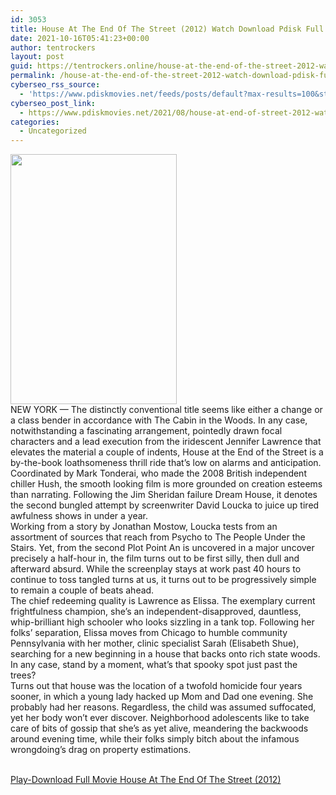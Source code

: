 ```yaml
---
id: 3053
title: House At The End Of The Street (2012) Watch Download Pdisk Full Movie
date: 2021-10-16T05:41:23+00:00
author: tentrockers
layout: post
guid: https://tentrockers.online/house-at-the-end-of-the-street-2012-watch-download-pdisk-full-movie/
permalink: /house-at-the-end-of-the-street-2012-watch-download-pdisk-full-movie/
cyberseo_rss_source:
  - 'https://www.pdiskmovies.net/feeds/posts/default?max-results=100&start-index=801'
cyberseo_post_link:
  - https://www.pdiskmovies.net/2021/08/house-at-end-of-street-2012-watch.html
categories:
  - Uncategorized
---
```

<div class="separator">
  <a href="https://1.bp.blogspot.com/-9eFT2X6tum8/YSH-rJedHcI/AAAAAAAAako/24vw8g5Cx60nz6Bwpg0Uu8_X2QWn5cRZgCLcBGAsYHQ/s526/House%2BAt%2BThe%2BEnd%2BOf%2BThe%2BStreet%2B%25282012%2529%2BWatch%2BDownload%2BPdisk%2BFull%2BMovie.jpeg" imageanchor="1"><img loading="lazy" border="0" data-original-height="526" data-original-width="350" height="400" src="https://1.bp.blogspot.com/-9eFT2X6tum8/YSH-rJedHcI/AAAAAAAAako/24vw8g5Cx60nz6Bwpg0Uu8_X2QWn5cRZgCLcBGAsYHQ/w266-h400/House%2BAt%2BThe%2BEnd%2BOf%2BThe%2BStreet%2B%25282012%2529%2BWatch%2BDownload%2BPdisk%2BFull%2BMovie.jpeg" width="266" /></a>
</div>



<div>
  <div>
    <span>NEW YORK — The distinctly conventional title seems like either a change or a class bender in accordance with The Cabin in the Woods. In any case, notwithstanding a fascinating arrangement, pointedly drawn focal characters and a lead execution from the iridescent Jennifer Lawrence that elevates the material a couple of indents, House at the End of the Street is a by-the-book loathsomeness thrill ride that&#8217;s low on alarms and anticipation.&nbsp;</span>
  </div>
  
  <div>
    <span>Coordinated by Mark Tonderai, who made the 2008 British independent chiller Hush, the smooth looking film is more grounded on creation esteems than narrating. Following the Jim Sheridan failure Dream House, it denotes the second bungled attempt by screenwriter David Loucka to juice up tired awfulness shows in under a year.&nbsp;</span>
  </div>
  
  <div>
    <span>Working from a story by Jonathan Mostow, Loucka tests from an assortment of sources that reach from Psycho to The People Under the Stairs. Yet, from the second Plot Point An is uncovered in a major uncover precisely a half-hour in, the film turns out to be first silly, then dull and afterward absurd. While the screenplay stays at work past 40 hours to continue to toss tangled turns at us, it turns out to be progressively simple to remain a couple of beats ahead.&nbsp;</span>
  </div>
  
  <div>
    <span>The chief redeeming quality is Lawrence as Elissa. The exemplary current frightfulness champion, she&#8217;s an independent-disapproved, dauntless, whip-brilliant high schooler who looks sizzling in a tank top. Following her folks&#8217; separation, Elissa moves from Chicago to humble community Pennsylvania with her mother, clinic specialist Sarah (Elisabeth Shue), searching for a new beginning in a house that backs onto rich state woods. In any case, stand by a moment, what&#8217;s that spooky spot just past the trees?&nbsp;</span>
  </div>
  
  <div>
    <span>Turns out that house was the location of a twofold homicide four years sooner, in which a young lady hacked up Mom and Dad one evening. She probably had her reasons. Regardless, the child was assumed suffocated, yet her body won&#8217;t ever discover. Neighborhood adolescents like to take care of bits of gossip that she&#8217;s as yet alive, meandering the backwoods around evening time, while their folks simply bitch about the infamous wrongdoing&#8217;s drag on property estimations.</span>
  </div>
</div>

  
<a href="https://kofilink.com/1/bnYyamE1MDA0eGVt?dn=1" target="popup" onclick="window.open('https://kofilink.com/1/bnYyamE1MDA0eGVt?dn=1','popup','width=600,height=600'); return false;" rel="noopener"><br /> Play-Download Full Movie House At The End Of The Street (2012)<br /> </a>